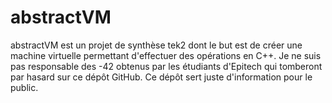 # abstractVM
abstractVM est un projet de synthèse tek2 dont le but est de créer une machine virtuelle permettant d'effectuer des opérations en C++. Je ne suis pas responsable des -42 obtenus par les étudiants d'Epitech qui tomberont par hasard sur ce dépôt GitHub. Ce dépôt sert juste d'information pour le public.
